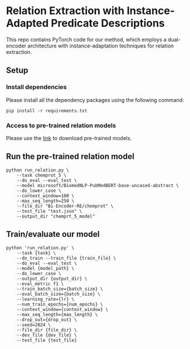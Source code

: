 # Relation Extraction with Instance-Adapted Predicate Descriptions

This repo contains PyTorch code for our method, which employs a dual-encoder architecture with instance-adaptation techniques for relation extraction.

## Setup

### Install dependencies
Please install all the dependency packages using the following command:
```
pip install -r requirements.txt
```

### Access to pre-trained relation models
Please use the [link](https://drive.google.com/drive/folders/1VIIQkCkuokjkg766PE-Pn_gpCMnBqy90?usp=share_link) to download pre-trained models.

## Run the pre-trained relation model

```
python run_relation.py \
    --task chemprot_5 \
    --do_eval --eval_test \
    --model microsoft/BiomedNLP-PubMedBERT-base-uncased-abstract \
    --do_lower_case \
    --context_window=100 \
    --max_seq_length=250 \
    --file_dir "Bi-Encoder-RE/chemprot" \
    --test_file "test.json" \
    --output_dir "chemprt_5_model"
```

## Train/evaluate our model
```
python 'run_relation.py' \
    --task {task} \
    --do_train --train_file {train_file} \
    --do_eval --eval_test \
    --model {model_path} \
    --do_lower_case \
    --output_dir {output_dir} \
    --eval_metric f1 \
    --train_batch_size={batch_size} \
    --eval_batch_size={batch_size} \
    --learning_rate={lr} \
    --num_train_epochs={num_epochs} \
    --context_window={context_window} \
    --max_seq_length={max_length} \
    --drop_out={drop_out} \
    --seed=2024 \
    --file_dir {file_dir} \
    --dev_file {dev_file} \
    --test_file {test_file}
```
